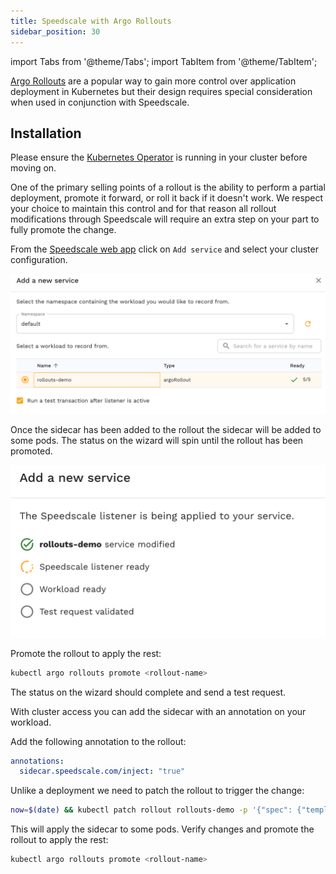 ```yaml
---
title: Speedscale with Argo Rollouts
sidebar_position: 30
---
```


import Tabs from '@theme/Tabs';
import TabItem from '@theme/TabItem';

[Argo Rollouts](https://argoproj.github.io/argo-rollouts/) are a popular way to
gain more control over application deployment in Kubernetes but their design
requires special consideration when used in conjunction with Speedscale.

## Installation

Please ensure the [Kubernetes Operator](/setup/install/kubernetes-operator.md)
is running in your cluster before moving on.

One of the primary selling points of a rollout is the ability to perform a
partial deployment, promote it forward, or roll it back if it doesn't work. We
respect your choice to maintain this control and for that reason all rollout
modifications through Speedscale will require an extra step on your part to
fully promote the change.

<Tabs>

<TabItem value="webapp" label="Web App">

From the [Speedscale web app](https://app.speedscale.com/) click on `Add
service` and select your cluster configuration.

![add-argo-rollout](./argo/add-service-argo-rollout.png)

Once the sidecar has been added to the rollout the sidecar will be added to
some pods. The status on the wizard will spin until the rollout has been
promoted.

![service-status](./argo/verify-argo-service.png)

Promote the rollout to apply the rest:

```bash
kubectl argo rollouts promote <rollout-name>
```

The status on the wizard should complete and send a test request.

</TabItem>

<TabItem value="annotation" label="Kubernetes Annotation">

With cluster access you can add the sidecar with an annotation on your
workload.

Add the following annotation to the rollout:

```yaml
annotations:
  sidecar.speedscale.com/inject: "true"
```

Unlike a deployment we need to patch the rollout to trigger the change:

```bash
now=$(date) && kubectl patch rollout rollouts-demo -p '{"spec": {"template": {"metadata": {"annotations": {"speedscale.com/restartedAt": "'$now'"}}}}}' --type merge
```

This will apply the sidecar to some pods. Verify changes and promote the
rollout to apply the rest:

```bash
kubectl argo rollouts promote <rollout-name>
```

</TabItem>

</Tabs>



